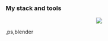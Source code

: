 

### My stack and tools

<p align="center">
  <a href="https://skillicons.dev">
    <img src="https://skillicons.dev/icons?i=git,html,css,js,react,nextjs,nodejs,vscode,bash,git,github,codepen,mongodb,netlify,figma&theme=light" />
  </a>
</p>
,ps,blender
